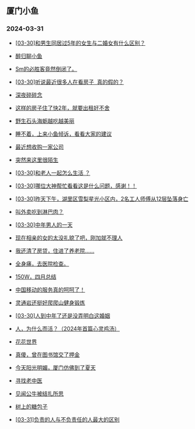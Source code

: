 ## 厦门小鱼 
### 2024-03-31

+ [[03-30]和男生同居过5年的女生与二婚女有什么区别？](http://bbs.xmfish.com/read-htm-tid-18168135.html)

+ [醉归聊小鱼](http://bbs.xmfish.com/read-htm-tid-18168128.html)

+ [Sm的必胜客竟然倒闭了。](http://bbs.xmfish.com/read-htm-tid-18168318.html)

+ [[03-30]听说最近很多人在看房子  真的假的？](http://bbs.xmfish.com/read-htm-tid-18168297.html)

+ [深夜碎碎念](http://bbs.xmfish.com/read-htm-tid-18168131.html)

+ [这样的房子住了快2年，就要出租好不舍](http://bbs.xmfish.com/read-htm-tid-18168167.html)

+ [野生石头海蛎越吃越美丽](http://bbs.xmfish.com/read-htm-tid-18168315.html)

+ [睡不着，上来小鱼倾诉，看看大家的建议](http://bbs.xmfish.com/read-htm-tid-18168141.html)

+ [最近想收购一家公司](http://bbs.xmfish.com/read-htm-tid-18168158.html)

+ [突然来这里很陌生](http://bbs.xmfish.com/read-htm-tid-18168186.html)

+ [[03-30]和老人一起怎么生活 ？](http://bbs.xmfish.com/read-htm-tid-18168163.html)

+ [[03-30]哪位大神帮忙看看这是什么问题，感谢！！](http://bbs.xmfish.com/read-htm-tid-18168260.html)

+ [[03-30]昨天下午，湖里区雪梨星光小区内，2名工人师傅从12层坠落身亡](http://bbs.xmfish.com/read-htm-tid-18168445.html)

+ [叫外卖吃到淋巴肉？](http://bbs.xmfish.com/read-htm-tid-18168144.html)

+ [[03-30]中年男人的一天](http://bbs.xmfish.com/read-htm-tid-18168406.html)

+ [现在相亲的女的太没礼貌了吧，刚加就不理人](http://bbs.xmfish.com/read-htm-tid-18168422.html)

+ [我还清了房贷，住进了养老院……](http://bbs.xmfish.com/read-htm-tid-18168365.html)

+ [全身痛，去医院检查。](http://bbs.xmfish.com/read-htm-tid-18168373.html)

+ [150W，四月总结](http://bbs.xmfish.com/read-htm-tid-18168333.html)

+ [中国移动的服务真的呵呵了！](http://bbs.xmfish.com/read-htm-tid-18168282.html)

+ [灵通岩还挺好爬爬山健身锻炼](http://bbs.xmfish.com/read-htm-tid-18168478.html)

+ [[03-30]人到中年了还是没弄明白这婚姻](http://bbs.xmfish.com/read-htm-tid-18168546.html)

+ [人，为什么而活？（2024年首篇心灵鸡汤）](http://bbs.xmfish.com/read-htm-tid-18168509.html)

+ [花花世界](http://bbs.xmfish.com/read-htm-tid-18168488.html)

+ [真傻，曾在图书馆交了押金](http://bbs.xmfish.com/read-htm-tid-18168510.html)

+ [今天阳光明媚，厦门仿佛到了夏天](http://bbs.xmfish.com/read-htm-tid-18168456.html)

+ [寻找老中医](http://bbs.xmfish.com/read-htm-tid-18168543.html)

+ [见闻公牛被结扎所思](http://bbs.xmfish.com/read-htm-tid-18168515.html)

+ [树上的糖包子](http://bbs.xmfish.com/read-htm-tid-18168528.html)

+ [[03-31]负责的人与不负责任的人最大的区别](http://bbs.xmfish.com/read-htm-tid-18168553.html)

